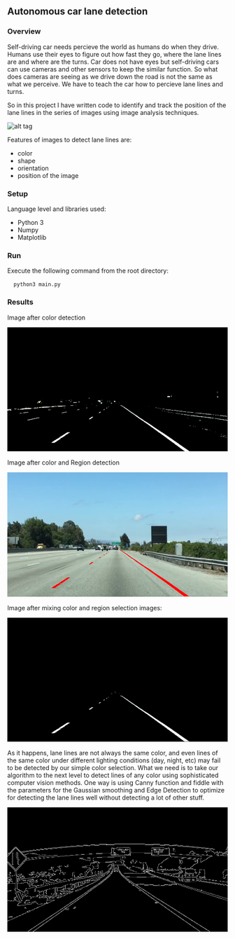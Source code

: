 
## Autonomous car lane detection

### Overview

Self-driving car needs percieve the world as humans do when they drive.
Humans use their eyes to figure out how fast they go, where the lane lines are and where are the turns. Car does not have eyes but
self-driving cars can use cameras and other sensors to keep the similar function. So what does cameras are seeing as we drive down
the road is not the same as what we perceive. We have to teach the car how to percieve lane lines and turns.

So in this project I have written code to identify and track the position of the lane lines in the series of images using image
analysis techniques.

  ![alt tag](https://d17h27t6h515a5.cloudfront.net/topher/2016/August/57b4b3ff_test/test.jpg)

Features of images to detect lane lines are:
  * color
  * shape
  * orientation
  * position of the image


### Setup

Language level and libraries used:
  * Python 3
  * Numpy
  * Matplotlib


### Run
Execute the following command from the root directory:

  ```
    python3 main.py
  ```


### Results

Image after color detection

![alt tag](./imgs/color-lane-selection.jpg)

Image after color and Region detection

![alt tag](./imgs/region-lane-selection.jpg)

Image after mixing color and region selection images:

![alt tag](./imgs/region-color-lane-selection.jpg)

As it happens, lane lines are not always the same color, and even lines of the same color under different lighting conditions (day, night, etc) may fail to be detected by our simple color selection. What we need is to take our algorithm to the next level to detect lines of any color using sophisticated computer vision methods.
One way is using Canny function and fiddle with the parameters for the Gaussian smoothing and Edge Detection to optimize for detecting the lane lines well without detecting a lot of other stuff.

![alt tag](./imgs/img2edge-select-lane-selection.jpg)